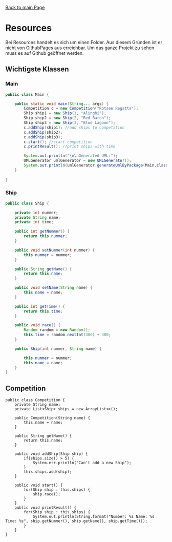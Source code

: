 [Back to main Page](./../../../README.md)

# Resources
Bei Resources handelt es sich um einen Folder. Aus diesem Gründen ist er nicht von GithubPages aus erreichbar. Um das ganze Projekt zu sehen muss es auf Github geöffnet werden.

## Wichtigste Klassen

### Main

```java
public class Main {

	public static void main(String... args) {
		Competition c = new Competition("Rotsee Regatta");
		Ship ship1 = new Ship(1, "Alinghi");
		Ship ship2 = new Ship(2, "Red Baron");
		Ship ship3 = new Ship(3, "Blue Lagoon");
		c.addShip(ship1); //add ships to competition
		c.addShip(ship2);
		c.addShip(ship3);
		c.start(); //start competition
		c.printResult(); //print ships with time

		System.out.println("\n\nGenerated UML:");
		UMLGenerator umlGenerator = new UMLGenerator();
		System.out.println(umlGenerator.generateUmlByPackage(Main.class.getPackageName()));
	}
	
}
```

### Ship

```java
public class Ship {

	private int nummer;
	private String name;
	private int time;

	public int getNummer() {
		return this.nummer;
	}

	public void setNummer(int nummer) {
		this.nummer = nummer;
	}

	public String getName() {
		return this.name;
	}

	public void setName(String name) {
		this.name = name;
	}

	public int getTime() {
		return this.time;
	}

	public void race() {
		Random random = new Random();
		this.time = random.nextInt(300) + 300;
	}

	public Ship(int nummer, String name) {

		this.nummer = nummer;
		this.name = name;
	}
}
```


## Competition
```
public class Competition {
	private String name;
	private List<Ship> ships = new ArrayList<>();
	
	public Competition(String name) {
		this.name = name;
	}
	
	public String getName() {
		return this.name;
	}
	
	public void addShip(Ship ship) {
		if(ships.size() > 5) {
			System.err.println("Can't add a new Ship");
		}	
		this.ships.add(ship);
	}
	
	public void start() {
		for(Ship ship : this.ships) {
			ship.race();
		}
	}
	public void printResult() {
		for(Ship ship : this.ships) {
			System.out.println(String.format("Number: %s Name: %s Time: %s", ship.getNummer(), ship.getName(), ship.getTime()));
		}
	}
}
```